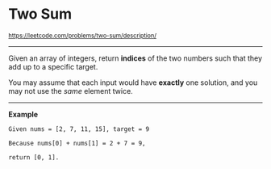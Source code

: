 # **Two Sum**
<sub>https://leetcode.com/problems/two-sum/description/</sub>
___
Given an array of integers, return <b>indices</b> of the two numbers such that they add up to a specific target.

You may assume that each input would have <b>exactly</b> one solution, and you may not use the <i>same</i> element twice.
___
**Example**

    Given nums = [2, 7, 11, 15], target = 9
  
    Because nums[0] + nums[1] = 2 + 7 = 9,  
  
    return [0, 1].
